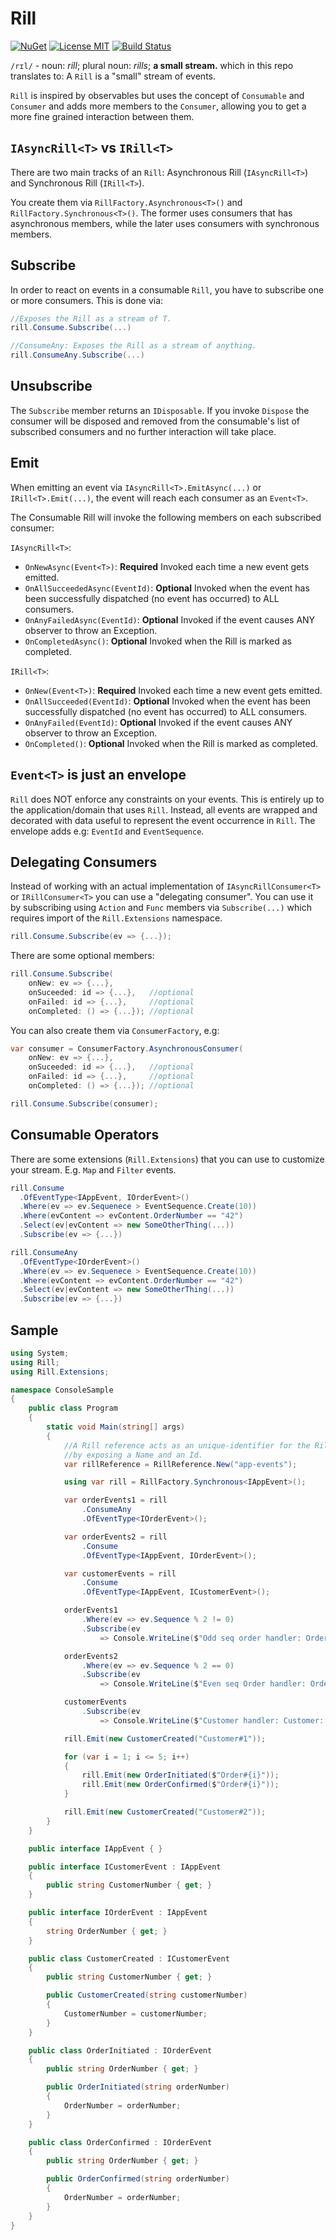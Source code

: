 # Rill
[![NuGet](https://img.shields.io/nuget/v/Rill.svg?cacheSeconds=3600)](https://www.nuget.org/packages/Rill)
[![License MIT](https://img.shields.io/badge/License-MIT-blue.svg)](https://choosealicense.com/licenses/mit/)
[![Build Status](https://dev.azure.com/daniel-wertheim/os/_apis/build/status/danielwertheim.rill-CI?branchName=main)](https://dev.azure.com/daniel-wertheim/os/_build/latest?definitionId=9&branchName=main)

`/rɪl/` - noun: *rill*; plural noun: *rills*; **a small stream.** which in this repo translates to: A `Rill` is a "small" stream of events.

`Rill` is inspired by observables but uses the concept of `Consumable` and `Consumer` and adds more members to the `Consumer`, allowing you to get a more fine grained interaction between them.

## `IAsyncRill<T>` vs `IRill<T>`
There are two main tracks of an `Rill`: Asynchronous Rill (`IAsyncRill<T>`) and Synchronous Rill (`IRill<T>`).

You create them via `RillFactory.Asynchronous<T>()` and `RillFactory.Synchronous<T>()`. The former uses consumers that has asynchronous members, while the later uses consumers with synchronous members.

## Subscribe
In order to react on events in a consumable `Rill`, you have to subscribe one or more consumers. This is done via:

```csharp
//Exposes the Rill as a stream of T.
rill.Consume.Subscribe(...)
```

```csharp
//ConsumeAny: Exposes the Rill as a stream of anything.
rill.ConsumeAny.Subscribe(...)
```

## Unsubscribe
The `Subscribe` member returns an `IDisposable`. If you invoke `Dispose` the consumer will be disposed and removed from the consumable's list of subscribed consumers and no further interaction will take place.

## Emit
When emitting an event via `IAsyncRill<T>.EmitAsync(...)` or `IRill<T>.Emit(...)`, the event will reach each consumer as an `Event<T>`.

The Consumable Rill will invoke the following members on each subscribed consumer:

`IAsyncRill<T>`:
- `OnNewAsync(Event<T>)`: **Required** Invoked each time a new event gets emitted.
- `OnAllSucceededAsync(EventId)`: **Optional** Invoked when the event has been successfully dispatched (no event has occurred) to ALL consumers.
- `OnAnyFailedAsync(EventId)`: **Optional** Invoked if the event causes ANY observer to throw an Exception.
- `OnCompletedAsync()`: **Optional** Invoked when the Rill is marked as completed.

`IRill<T>`:
- `OnNew(Event<T>)`: **Required** Invoked each time a new event gets emitted.
- `OnAllSucceeded(EventId)`: **Optional** Invoked when the event has been successfully dispatched (no event has occurred) to ALL consumers.
- `OnAnyFailed(EventId)`: **Optional** Invoked if the event causes ANY observer to throw an Exception.
- `OnCompleted()`: **Optional** Invoked when the Rill is marked as completed.

## `Event<T>` is just an envelope
`Rill` does NOT enforce any constraints on your events. This is entirely up to the application/domain that uses `Rill`. Instead, all events are wrapped and decorated with data useful to represent the event occurrence in `Rill`. The envelope adds e.g: `EventId` and `EventSequence`.

## Delegating Consumers
Instead of working with an actual implementation of `IAsyncRillConsumer<T>` or `IRillConsumer<T>` you can use a "delegating consumer". You can use it by subscribing using `Action` and `Func` members via `Subscribe(...)` which requires import of the `Rill.Extensions` namespace.

```csharp
rill.Consume.Subscribe(ev => {...});
```

There are some optional members:

```csharp
rill.Consume.Subscribe(
    onNew: ev => {...},
    onSuceeded: id => {...},   //optional
    onFailed: id => {...},     //optional
    onCompleted: () => {...}); //optional
```

You can also create them via `ConsumerFactory`, e.g:

```csharp
var consumer = ConsumerFactory.AsynchronousConsumer(
    onNew: ev => {...},
    onSuceeded: id => {...},   //optional
    onFailed: id => {...},     //optional
    onCompleted: () => {...}); //optional

rill.Consume.Subscribe(consumer);
```

## Consumable Operators
There are some extensions (`Rill.Extensions`) that you can use to customize your stream. E.g. `Map` and `Filter` events.

```csharp
rill.Consume
  .OfEventType<IAppEvent, IOrderEvent>()
  .Where(ev => ev.Sequenece > EventSequence.Create(10))
  .Where(evContent => evContent.OrderNumber == "42")
  .Select(ev|evContent => new SomeOtherThing(...))
  .Subscribe(ev => {...})
```

```csharp
rill.ConsumeAny
  .OfEventType<IOrderEvent>()
  .Where(ev => ev.Sequenece > EventSequence.Create(10))
  .Where(evContent => evContent.OrderNumber == "42")
  .Select(ev|evContent => new SomeOtherThing(...))
  .Subscribe(ev => {...})
```

## Sample
```csharp
using System;
using Rill;
using Rill.Extensions;

namespace ConsoleSample
{
    public class Program
    {
        static void Main(string[] args)
        {
            //A Rill reference acts as an unique-identifier for the Rill
            //by exposing a Name and an Id.
            var rillReference = RillReference.New("app-events");

            using var rill = RillFactory.Synchronous<IAppEvent>();

            var orderEvents1 = rill
                .ConsumeAny
                .OfEventType<IOrderEvent>();

            var orderEvents2 = rill
                .Consume
                .OfEventType<IAppEvent, IOrderEvent>();

            var customerEvents = rill
                .Consume
                .OfEventType<IAppEvent, ICustomerEvent>();

            orderEvents1
                .Where(ev => ev.Sequence % 2 != 0)
                .Subscribe(ev
                    => Console.WriteLine($"Odd seq order handler: Order: {ev.Content.OrderNumber}"));

            orderEvents2
                .Where(ev => ev.Sequence % 2 == 0)
                .Subscribe(ev
                    => Console.WriteLine($"Even seq Order handler: Order: {ev.Content.OrderNumber}"));

            customerEvents
                .Subscribe(ev
                    => Console.WriteLine($"Customer handler: Customer: {ev.Content.CustomerNumber}"));

            rill.Emit(new CustomerCreated("Customer#1"));

            for (var i = 1; i <= 5; i++)
            {
                rill.Emit(new OrderInitiated($"Order#{i}"));
                rill.Emit(new OrderConfirmed($"Order#{i}"));
            }

            rill.Emit(new CustomerCreated("Customer#2"));
        }
    }

    public interface IAppEvent { }

    public interface ICustomerEvent : IAppEvent
    {
        public string CustomerNumber { get; }
    }

    public interface IOrderEvent : IAppEvent
    {
        string OrderNumber { get; }
    }

    public class CustomerCreated : ICustomerEvent
    {
        public string CustomerNumber { get; }

        public CustomerCreated(string customerNumber)
        {
            CustomerNumber = customerNumber;
        }
    }

    public class OrderInitiated : IOrderEvent
    {
        public string OrderNumber { get; }

        public OrderInitiated(string orderNumber)
        {
            OrderNumber = orderNumber;
        }
    }

    public class OrderConfirmed : IOrderEvent
    {
        public string OrderNumber { get; }

        public OrderConfirmed(string orderNumber)
        {
            OrderNumber = orderNumber;
        }
    }
}

```
